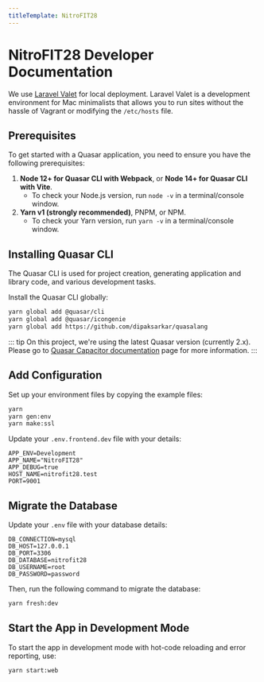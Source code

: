 ```yaml
---
titleTemplate: NitroFIT28
---
```


# NitroFIT28 Developer Documentation

We use [Laravel Valet](https://laravel.com/docs/11.x/valet) for local deployment. Laravel Valet is a development environment for Mac minimalists that allows you to run sites without the hassle of Vagrant or modifying the `/etc/hosts` file. 

## Prerequisites

To get started with a Quasar application, you need to ensure you have the following prerequisites:

1. **Node 12+ for Quasar CLI with Webpack**, or **Node 14+ for Quasar CLI with Vite**.
   - To check your Node.js version, run `node -v` in a terminal/console window.
2. **Yarn v1 (strongly recommended)**, PNPM, or NPM.
   - To check your Yarn version, run `yarn -v` in a terminal/console window.

## Installing Quasar CLI

The Quasar CLI is used for project creation, generating application and library code, and various development tasks.

Install the Quasar CLI globally:

```bash
yarn global add @quasar/cli
yarn global add @quasar/icongenie
yarn global add https://github.com/dipaksarkar/quasalang
```

::: tip
On this project, we're using the latest Quasar version (currently 2.x). Please go to [Quasar Capacitor documentation](https://quasar.dev/quasar-cli-vite/developing-capacitor-apps/introduction) page for more information.
:::

## Add Configuration
Set up your environment files by copying the example files:
```bash
yarn
yarn gen:env
yarn make:ssl
```

Update your `.env.frontend.dev` file with your details:
```
APP_ENV=Development
APP_NAME="NitroFIT28"
APP_DEBUG=true
HOST_NAME=nitrofit28.test
PORT=9001
```

## Migrate the Database
Update your `.env` file with your database details:
```
DB_CONNECTION=mysql
DB_HOST=127.0.0.1
DB_PORT=3306
DB_DATABASE=nitrofit28
DB_USERNAME=root
DB_PASSWORD=password
```
Then, run the following command to migrate the database:
```bash
yarn fresh:dev
```

## Start the App in Development Mode
To start the app in development mode with hot-code reloading and error reporting, use:
```bash
yarn start:web
```